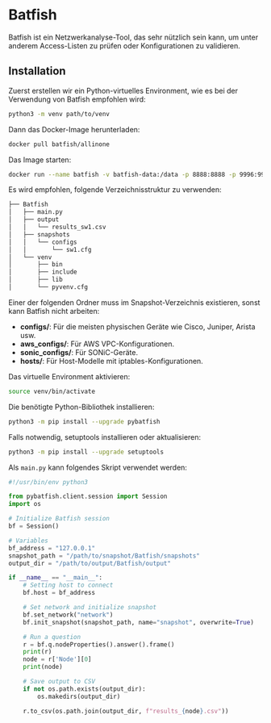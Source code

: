 # Batfish  
Batfish ist ein Netzwerkanalyse-Tool, das sehr nützlich sein kann, um unter anderem Access-Listen zu prüfen oder Konfigurationen zu validieren.

## Installation  
Zuerst erstellen wir ein Python-virtuelles Environment, wie es bei der Verwendung von Batfish empfohlen wird:

```bash
python3 -m venv path/to/venv
```

Dann das Docker-Image herunterladen:

```bash
docker pull batfish/allinone
```

Das Image starten:

```bash
docker run --name batfish -v batfish-data:/data -p 8888:8888 -p 9996:9996 -p 9997:9997 batfish/allinone
```

Es wird empfohlen, folgende Verzeichnisstruktur zu verwenden:

```bash
├── Batfish
│   ├── main.py
│   ├── output
│   │   └── results_sw1.csv
│   ├── snapshots
│   │   └── configs
│   │       └── sw1.cfg
│   └── venv
│       ├── bin
│       ├── include
│       ├── lib
│       └── pyvenv.cfg
```

Einer der folgenden Ordner muss im Snapshot-Verzeichnis existieren, sonst kann Batfish nicht arbeiten:  

- **configs/**: Für die meisten physischen Geräte wie Cisco, Juniper, Arista usw.  
- **aws_configs/**: Für AWS VPC-Konfigurationen.  
- **sonic_configs/**: Für SONiC-Geräte.  
- **hosts/**: Für Host-Modelle mit iptables-Konfigurationen.

Das virtuelle Environment aktivieren:

```bash
source venv/bin/activate
```

Die benötigte Python-Bibliothek installieren:

```bash
python3 -m pip install --upgrade pybatfish
```

Falls notwendig, setuptools installieren oder aktualisieren:

```bash
python3 -m pip install --upgrade setuptools
```

Als `main.py` kann folgendes Skript verwendet werden:

```python
#!/usr/bin/env python3

from pybatfish.client.session import Session
import os

# Initialize Batfish session
bf = Session()

# Variables
bf_address = "127.0.0.1"
snapshot_path = "/path/to/snapshot/Batfish/snapshots"
output_dir = "/path/to/output/Batfish/output"

if __name__ == "__main__":
    # Setting host to connect
    bf.host = bf_address

    # Set network and initialize snapshot
    bf.set_network("network")
    bf.init_snapshot(snapshot_path, name="snapshot", overwrite=True)

    # Run a question
    r = bf.q.nodeProperties().answer().frame()
    print(r)
    node = r['Node'][0]
    print(node)

    # Save output to CSV
    if not os.path.exists(output_dir):
        os.makedirs(output_dir)

    r.to_csv(os.path.join(output_dir, f"results_{node}.csv"))
```


